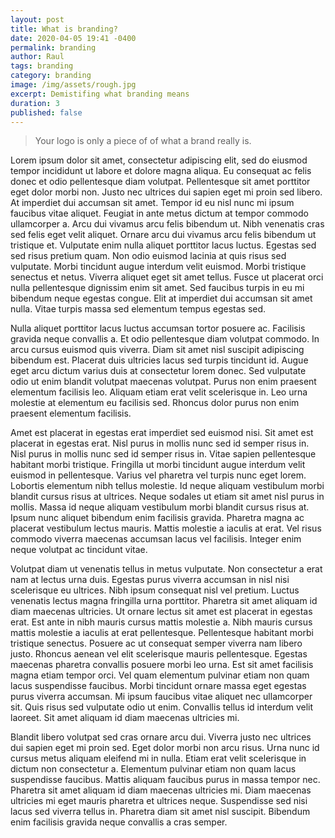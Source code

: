```yaml
---
layout: post
title: What is branding?
date: 2020-04-05 19:41 -0400
permalink: branding
author: Raul
tags: branding
category: branding
image: /img/assets/rough.jpg
excerpt: Demistifing what branding means
duration: 3
published: false
---
```


> Your logo is only a piece of of what a brand really is.

Lorem ipsum dolor sit amet, consectetur adipiscing elit, sed do eiusmod tempor incididunt ut labore et dolore magna aliqua. Eu consequat ac felis donec et odio pellentesque diam volutpat. Pellentesque sit amet porttitor eget dolor morbi non. Justo nec ultrices dui sapien eget mi proin sed libero. At imperdiet dui accumsan sit amet. Tempor id eu nisl nunc mi ipsum faucibus vitae aliquet. Feugiat in ante metus dictum at tempor commodo ullamcorper a. Arcu dui vivamus arcu felis bibendum ut. Nibh venenatis cras sed felis eget velit aliquet. Ornare arcu dui vivamus arcu felis bibendum ut tristique et. Vulputate enim nulla aliquet porttitor lacus luctus. Egestas sed sed risus pretium quam. Non odio euismod lacinia at quis risus sed vulputate. Morbi tincidunt augue interdum velit euismod. Morbi tristique senectus et netus. Viverra aliquet eget sit amet tellus. Fusce ut placerat orci nulla pellentesque dignissim enim sit amet. Sed faucibus turpis in eu mi bibendum neque egestas congue. Elit at imperdiet dui accumsan sit amet nulla. Vitae turpis massa sed elementum tempus egestas sed.

Nulla aliquet porttitor lacus luctus accumsan tortor posuere ac. Facilisis gravida neque convallis a. Et odio pellentesque diam volutpat commodo. In arcu cursus euismod quis viverra. Diam sit amet nisl suscipit adipiscing bibendum est. Placerat duis ultricies lacus sed turpis tincidunt id. Augue eget arcu dictum varius duis at consectetur lorem donec. Sed vulputate odio ut enim blandit volutpat maecenas volutpat. Purus non enim praesent elementum facilisis leo. Aliquam etiam erat velit scelerisque in. Leo urna molestie at elementum eu facilisis sed. Rhoncus dolor purus non enim praesent elementum facilisis.

Amet est placerat in egestas erat imperdiet sed euismod nisi. Sit amet est placerat in egestas erat. Nisl purus in mollis nunc sed id semper risus in. Nisl purus in mollis nunc sed id semper risus in. Vitae sapien pellentesque habitant morbi tristique. Fringilla ut morbi tincidunt augue interdum velit euismod in pellentesque. Varius vel pharetra vel turpis nunc eget lorem. Lobortis elementum nibh tellus molestie. Id neque aliquam vestibulum morbi blandit cursus risus at ultrices. Neque sodales ut etiam sit amet nisl purus in mollis. Massa id neque aliquam vestibulum morbi blandit cursus risus at. Ipsum nunc aliquet bibendum enim facilisis gravida. Pharetra magna ac placerat vestibulum lectus mauris. Mattis molestie a iaculis at erat. Vel risus commodo viverra maecenas accumsan lacus vel facilisis. Integer enim neque volutpat ac tincidunt vitae.

Volutpat diam ut venenatis tellus in metus vulputate. Non consectetur a erat nam at lectus urna duis. Egestas purus viverra accumsan in nisl nisi scelerisque eu ultrices. Nibh ipsum consequat nisl vel pretium. Luctus venenatis lectus magna fringilla urna porttitor. Pharetra sit amet aliquam id diam maecenas ultricies. Ut ornare lectus sit amet est placerat in egestas erat. Est ante in nibh mauris cursus mattis molestie a. Nibh mauris cursus mattis molestie a iaculis at erat pellentesque. Pellentesque habitant morbi tristique senectus. Posuere ac ut consequat semper viverra nam libero justo. Rhoncus aenean vel elit scelerisque mauris pellentesque. Egestas maecenas pharetra convallis posuere morbi leo urna. Est sit amet facilisis magna etiam tempor orci. Vel quam elementum pulvinar etiam non quam lacus suspendisse faucibus. Morbi tincidunt ornare massa eget egestas purus viverra accumsan. Mi ipsum faucibus vitae aliquet nec ullamcorper sit. Quis risus sed vulputate odio ut enim. Convallis tellus id interdum velit laoreet. Sit amet aliquam id diam maecenas ultricies mi.

Blandit libero volutpat sed cras ornare arcu dui. Viverra justo nec ultrices dui sapien eget mi proin sed. Eget dolor morbi non arcu risus. Urna nunc id cursus metus aliquam eleifend mi in nulla. Etiam erat velit scelerisque in dictum non consectetur a. Elementum pulvinar etiam non quam lacus suspendisse faucibus. Mattis aliquam faucibus purus in massa tempor nec. Pharetra sit amet aliquam id diam maecenas ultricies mi. Diam maecenas ultricies mi eget mauris pharetra et ultrices neque. Suspendisse sed nisi lacus sed viverra tellus in. Pharetra diam sit amet nisl suscipit. Bibendum enim facilisis gravida neque convallis a cras semper.
